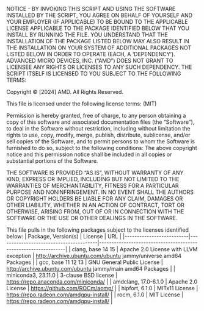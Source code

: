 NOTICE  - BY INVOKING THIS SCRIPT AND USING THE SOFTWARE INSTALLED BY THE SCRIPT, YOU AGREE ON BEHALF OF YOURSELF AND YOUR EMPLOYER (IF APPLICABLE) TO BE BOUND TO THE APPLICABLE LICENSE APPLICABLE TO THE PACKAGE IDENTIFIED BELOW THAT YOU INSTALL BY RUNNING THE FILE. YOU UNDERSTAND THAT THE INSTALLATION OF THE PACKAGE LISTED BELOW MAY ALSO RESULT IN THE INSTALLATION ON YOUR SYSTEM OF ADDITIONAL PACKAGES NOT LISTED BELOW IN ORDER TO OPERATE (EACH, A ‘DEPENDENCY’). ADVANCED MICRO DEVICES, INC. (“AMD”) DOES NOT GRANT TO LICENSEE ANY RIGHTS OR LICENSES TO ANY SUCH DEPENDENCY. THE SCRIPT ITSELF IS LICENSED TO YOU SUBJECT TO THE FOLLOWING TERMS: 

Copyright © [2024] AMD. All Rights Reserved. 

This file is licensed under the following license terms: (MIT)  

Permission is hereby granted, free of charge, to any person obtaining a copy of this software and associated documentation files (the “Software”), to deal in the Software without restriction, including without limitation the rights to use, copy, modify, merge, publish, distribute, sublicense, and/or sell copies of the Software, and to permit persons to whom the Software is furnished to do so, subject to the following conditions:
The above copyright notice and this permission notice shall be included in all copies or substantial portions of the Software.

THE SOFTWARE IS PROVIDED “AS IS”, WITHOUT WARRANTY OF ANY KIND, EXPRESS OR IMPLIED, INCLUDING BUT NOT LIMITED TO THE WARRANTIES OF MERCHANTABILITY, FITNESS FOR A PARTICULAR PURPOSE AND NONINFRINGEMENT. IN NO EVENT SHALL THE AUTHORS OR COPYRIGHT HOLDERS BE LIABLE FOR ANY CLAIM, DAMAGES OR OTHER LIABILITY, WHETHER IN AN ACTION OF CONTRACT, TORT OR OTHERWISE, ARISING FROM, OUT OF OR IN CONNECTION WITH THE SOFTWARE OR THE USE OR OTHER DEALINGS IN THE SOFTWARE.

This file pulls in the following packages subject to the licenses identified below: 
| Package, Version(s)      | License                                |            URL                                                 |
|--------------------------|----------------------------------------|----------------------------------------------------------------|
| clang, base 14 15        | Apache 2.0 License with LLVM exception | http://archive.ubuntu.com/ubuntu jammy/universe amd64 Packages |
| gcc, base 11 12 13       | GNU General Public License             | http://archive.ubuntu.com/ubuntu jammy/main amd64 Packages     |
| miniconda3, 23.11.0      | 3-clause BSD license                   | https://repo.anaconda.com/miniconda/                           |
| amdclang, 17.0-6.1.0     | Apache 2.0 License                     | https://github.com/ROCm/aomp/                                  |
| hipfort, 6.1.0           | MITx11  License                        | https://repo.radeon.com/amdgpu-install/                        |
| rocm, 6.1.0              | MIT  License                           | https://repo.radeon.com/amdgpu-install/                        |

